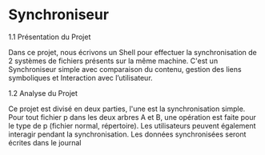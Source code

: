 ﻿# Synchroniseur
1.1 Présentation du Projet
  
  Dans ce projet, nous écrivons un Shell pour effectuer la synchronisation de 2 systèmes de fichiers présents sur la même machine. C'est un Synchroniseur simple avec comparaison du contenu, gestion des liens symboliques et Interaction avec l’utilisateur.
  
1.2 Analyse du Projet
 
 Ce projet est divisé en deux parties, l'une est la synchronisation simple. Pour tout fichier p dans les deux arbres A et B, une opération est faite pour le type de p (fichier normal, répertoire). Les utilisateurs peuvent également interagir pendant la synchronisation. Les données synchronisées seront écrites dans le journal
